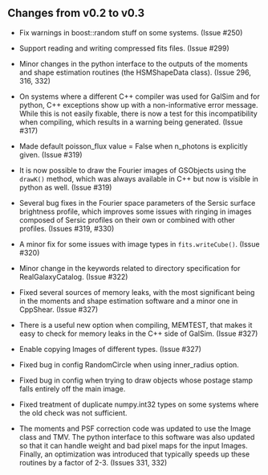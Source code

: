 Changes from v0.2 to v0.3
-------------------------

* Fix warnings in boost::random stuff on some systems. (Issue #250)

* Support reading and writing compressed fits files. (Issue #299)

* Minor changes in the python interface to the outputs of the moments and shape estimation routines
  (the HSMShapeData class).  (Issue 296, 316, 332)

* On systems where a different C++ compiler was used for GalSim and for python, C++ exceptions show
  up with a non-informative error message.  While this is not easily fixable, there is now a test
  for this incompatibility when compiling, which results in a warning being generated.
  (Issue #317)

* Made default poisson_flux value = False when n_photons is explicitly given.  (Issue #319)

* It is now possible to draw the Fourier images of GSObjects using the `drawK()` method, which was
  always available in C++ but now is visible in python as well. (Issue #319)

* Several bug fixes in the Fourier space parameters of the Sersic surface brightness profile, which
  improves some issues with ringing in images composed of Sersic profiles on their own or combined
  with other profiles. (Issues #319, #330)

* A minor fix for some issues with image types in `fits.writeCube()`. (Issue #320)

* Minor change in the keywords related to directory specification for RealGalaxyCatalog.
  (Issue #322)

* Fixed several sources of memory leaks, with the most significant being in the moments and shape
  estimation software and a minor one in CppShear. (Issue #327)

* There is a useful new option when compiling, MEMTEST, that makes it easy to check for memory
  leaks in the C++ side of GalSim. (Issue #327)

* Enable copying Images of different types. (Issue #327)

* Fixed bug in config RandomCircle when using inner_radius option.

* Fixed bug in config when trying to draw objects whose postage stamp falls entirely off the 
  main image.

* Fixed treatment of duplicate numpy.int32 types on some systems where the old check was not
  sufficient.

* The moments and PSF correction code was updated to use the Image class and TMV. The python
  interface to this software was also updated so that it can handle weight and bad pixel maps for
  the input Images.  Finally, an optimization was introduced that typically speeds up these routines
  by a factor of 2-3.  (Issues 331, 332)
